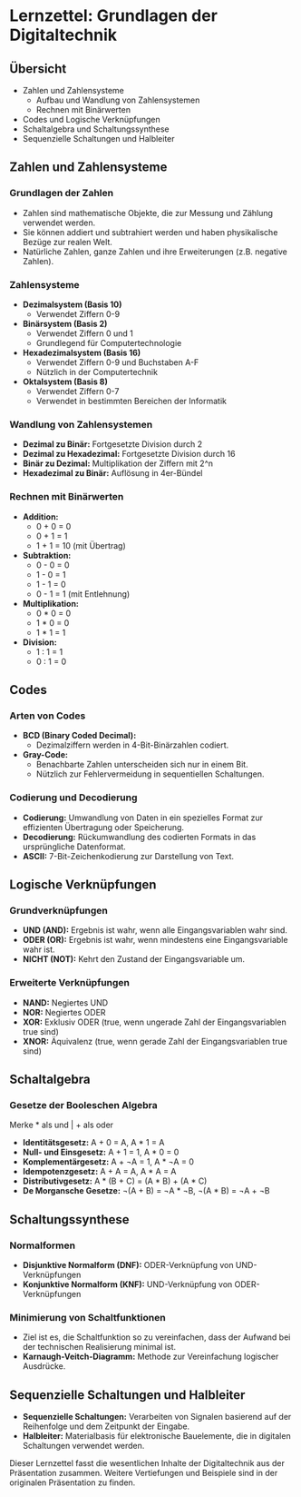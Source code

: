 # Lernzettel: Grundlagen der Digitaltechnik

## Übersicht
- Zahlen und Zahlensysteme
  - Aufbau und Wandlung von Zahlensystemen
  - Rechnen mit Binärwerten
- Codes und Logische Verknüpfungen
- Schaltalgebra und Schaltungssynthese
- Sequenzielle Schaltungen und Halbleiter

## Zahlen und Zahlensysteme

### Grundlagen der Zahlen
- Zahlen sind mathematische Objekte, die zur Messung und Zählung verwendet werden.
- Sie können addiert und subtrahiert werden und haben physikalische Bezüge zur realen Welt.
- Natürliche Zahlen, ganze Zahlen und ihre Erweiterungen (z.B. negative Zahlen).

### Zahlensysteme
- **Dezimalsystem (Basis 10)**
  - Verwendet Ziffern 0-9
- **Binärsystem (Basis 2)**
  - Verwendet Ziffern 0 und 1
  - Grundlegend für Computertechnologie
- **Hexadezimalsystem (Basis 16)**
  - Verwendet Ziffern 0-9 und Buchstaben A-F
  - Nützlich in der Computertechnik
- **Oktalsystem (Basis 8)**
  - Verwendet Ziffern 0-7
  - Verwendet in bestimmten Bereichen der Informatik

### Wandlung von Zahlensystemen
- **Dezimal zu Binär:** Fortgesetzte Division durch 2
- **Dezimal zu Hexadezimal:** Fortgesetzte Division durch 16
- **Binär zu Dezimal:** Multiplikation der Ziffern mit 2^n
- **Hexadezimal zu Binär:** Auflösung in 4er-Bündel

### Rechnen mit Binärwerten
- **Addition:**
  - 0 + 0 = 0
  - 0 + 1 = 1
  - 1 + 1 = 10 (mit Übertrag)
- **Subtraktion:**
  - 0 - 0 = 0
  - 1 - 0 = 1
  - 1 - 1 = 0
  - 0 - 1 = 1 (mit Entlehnung)
- **Multiplikation:**
  - 0 * 0 = 0
  - 1 * 0 = 0
  - 1 * 1 = 1
- **Division:**
  - 1 : 1 = 1
  - 0 : 1 = 0

## Codes

### Arten von Codes
- **BCD (Binary Coded Decimal):**
  - Dezimalziffern werden in 4-Bit-Binärzahlen codiert.
- **Gray-Code:**
  - Benachbarte Zahlen unterscheiden sich nur in einem Bit.
  - Nützlich zur Fehlervermeidung in sequentiellen Schaltungen.

### Codierung und Decodierung
- **Codierung:** Umwandlung von Daten in ein spezielles Format zur effizienten Übertragung oder Speicherung.
- **Decodierung:** Rückumwandlung des codierten Formats in das ursprüngliche Datenformat.
- **ASCII:** 7-Bit-Zeichenkodierung zur Darstellung von Text.

## Logische Verknüpfungen

### Grundverknüpfungen
- **UND (AND):** Ergebnis ist wahr, wenn alle Eingangsvariablen wahr sind.
- **ODER (OR):** Ergebnis ist wahr, wenn mindestens eine Eingangsvariable wahr ist.
- **NICHT (NOT):** Kehrt den Zustand der Eingangsvariable um.

### Erweiterte Verknüpfungen
- **NAND:** Negiertes UND
- **NOR:** Negiertes ODER
- **XOR:** Exklusiv ODER (true, wenn ungerade Zahl der Eingangsvariablen true sind)
- **XNOR:** Äquivalenz (true, wenn gerade Zahl der Eingangsvariablen true sind)

## Schaltalgebra

### Gesetze der Booleschen Algebra
Merke * als und | +  als oder 
- **Identitätsgesetz:** A + 0 = A, A * 1 = A
- **Null- und Einsgesetz:** A + 1 = 1, A * 0 = 0
- **Komplementärgesetz:** A + ¬A = 1, A * ¬A = 0
- **Idempotenzgesetz:** A + A = A, A * A = A
- **Distributivgesetz:** A * (B + C) = (A * B) + (A * C)
- **De Morgansche Gesetze:** ¬(A + B) = ¬A * ¬B, ¬(A * B) = ¬A + ¬B

## Schaltungssynthese

### Normalformen
- **Disjunktive Normalform (DNF):** ODER-Verknüpfung von UND-Verknüpfungen
- **Konjunktive Normalform (KNF):** UND-Verknüpfung von ODER-Verknüpfungen

### Minimierung von Schaltfunktionen
- Ziel ist es, die Schaltfunktion so zu vereinfachen, dass der Aufwand bei der technischen Realisierung minimal ist.
- **Karnaugh-Veitch-Diagramm:** Methode zur Vereinfachung logischer Ausdrücke.

## Sequenzielle Schaltungen und Halbleiter
- **Sequenzielle Schaltungen:** Verarbeiten von Signalen basierend auf der Reihenfolge und dem Zeitpunkt der Eingabe.
- **Halbleiter:** Materialbasis für elektronische Bauelemente, die in digitalen Schaltungen verwendet werden.

Dieser Lernzettel fasst die wesentlichen Inhalte der Digitaltechnik aus der Präsentation zusammen. Weitere Vertiefungen und Beispiele sind in der originalen Präsentation zu finden.
